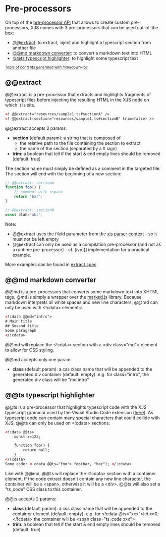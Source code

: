
# Pre-processors

On top of the [pre-processor API][] that allows to create custom pre-processors, XJS comes with 3 pre-processors that can be used out-of-the-box:
- [@@extract](#extract): to extract, inject and highlight a typescript section from another file
- [@@md markdown converter](#md-markdown-converter): to convert a markdown text into HTML
- [@@ts typescript highlighter](#ts-typescript-highlighter): to highlight some typescript text 

<small><i><a href='http://ecotrust-canada.github.io/markdown-toc/'>Table of contents generated with markdown-toc</a></i></small>


[pre-processor API]: ../parser.md#xjs-pre-processors

## @@extract 

@@extract is a pre-processor that extracts and highlights fragments of typescript files before injecting
the resulting HTML in the XJS node on which it is sits.

```html
<! @@extract="resources/sample1.ts#sectionA" />
<! @@extract(section="resources/sample1.ts#sectionB" trim=false) />
```

@@extract accepts 2 params:
- **section** (default param): a string that is composed of
    - the relative path to the file containing the section to extract
    - the name of the section (separated by a # sign)
- **trim**: a boolean that tell if the start & end empty lines should be removed (default: true)

The section name must simply be defined as a comment in the targeted file. The section will end with the beginning of a new section:
```js
// @@extract: sectionA
function foo() {
    // comment with <span>
    return "bar";
}

// @@extract: sectionB
const blah="abc";
```

Note: 
- @@extract uses the fileId parameter from the [xjs parser context][parser] - so it must not be left empty
- @@extract can only be used as a compilation pre-processor (and not as a runtime pre-processor) - cf. [ivy][] implementation for a practical example.

More examples can be found in [extract.spec][].

[parser]: ./parser.md#xjs-parser
[extract.spec]: ../src/test/pre-processors/extract.spec.ts

## @@md markdown converter

@@md is a pre-processors that converts some markdown text into XHTML tags. @md is simply a wrapper over the [marked.js][] library.
Because markdown interprets all white spaces and new line characters, @@md can only be used with \<!cdata> elements:

```html
<!cdata @@md="intro">
# Main title
## Second title
Some paragraph
</!cdata>
```

@@md will replace the \<!cdata> section with a \<div class="md"> element to allow for CSS styling.

@@md accepts only one param:
- **class** (default param): a css class name that will be appended to the generated div container (default: empty).
    e.g. for class="intro", the generated div class will be "md intro"

[marked.js]: https://marked.js.org/


## @@ts typescript highlighter

@@ts is a pre-processor that highlights typescript code with the XJS typescript grammar used by the Visual Studio Code extension ([here][grammar]). As typescript code can contain many special characters that could collide with XJS, @@ts can only be used on \<!cdata> sections:

```html
<!cdata @@ts>
    const x=123;

    function foo() {
        return null;
    }
</!cdata>
Some code: <!cdata @@ts="foo"> foo(bar, "baz"); </!cdata>
```

Like with @@md, @@ts will replace the \<!cdata> section with a container element. If the code extract doesn't contain any new line character, the container will be a \<span>, otherwise it will be a \<div>. @@ts will also set a "ts_code" CSS class to this container.

@@ts accepts 2 params:
- **class** (default param): a css class name that will be appended to the container element (default: empty).
    e.g. for \<!cdata @ts="xxx">let x=0;\</!cdata> the container will be \<span class="ts_code xxx">
- **trim**: a boolean that tell if the start & end empty lines should be removed (default: true)



[XTR api]: ./xtr-api.md
[grammar]: ./../syntaxes/xjs.tmLanguage.json
